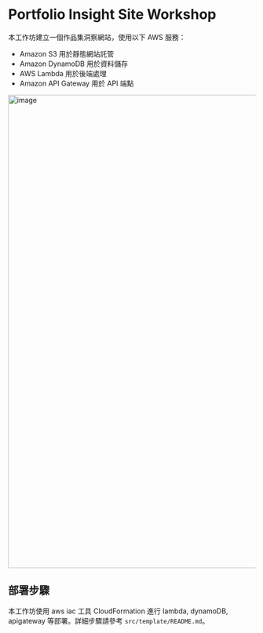 # Portfolio Insight Site Workshop

本工作坊建立一個作品集洞察網站，使用以下 AWS 服務：
- Amazon S3 用於靜態網站託管
- Amazon DynamoDB 用於資料儲存
- AWS Lambda 用於後端處理
- Amazon API Gateway 用於 API 端點

<img width="2196" height="964" alt="image" src="https://github.com/user-attachments/assets/856556ac-1176-482e-9ce8-df17b9b14163" />


## 部署步驟
本工作坊使用 aws iac 工具 CloudFormation 進行 lambda, dynamoDB, apigateway 等部署。詳細步驟請參考 `src/template/README.md`。
